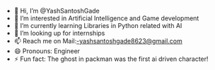- 👋 Hi, I’m @YashSantoshGade
- 👀 I’m interested in Artificial Intelligence and Game development 
- 🌱 I’m currently learning Libraries in Python related with AI
- 💞️ I’m looking up for internships
- 📫 Reach me on Mail:-yashsantoshgade8623@gmail.com
- 😄 Pronouns: Engineer
- ⚡ Fun fact: The ghost in packman was the first ai driven character!

<!---
YashSantoshGade/YashSantoshGade is a ✨ special ✨ repository because its `README.md` (this file) appears on your GitHub profile.
You can click the Preview link to take a look at your changes.
--->
